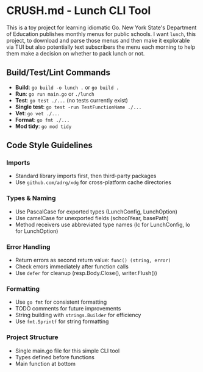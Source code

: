 # CRUSH.md - Lunch CLI Tool

This is a toy project for learning idiomatic Go. New York State's Department of Education publishes monthly menus for public schools. I want `lunch`, this project, to download and parse those menus and then make it explorable via TUI but also potentially text subscribers the menu each morning to help them make a decision on whether to pack lunch or not.

## Build/Test/Lint Commands
- **Build**: `go build -o lunch .` or `go build .`
- **Run**: `go run main.go` or `./lunch`
- **Test**: `go test ./...` (no tests currently exist)
- **Single test**: `go test -run TestFunctionName ./...`
- **Vet**: `go vet ./...`
- **Format**: `go fmt ./...`
- **Mod tidy**: `go mod tidy`

## Code Style Guidelines

### Imports
- Standard library imports first, then third-party packages
- Use `github.com/adrg/xdg` for cross-platform cache directories

### Types & Naming
- Use PascalCase for exported types (LunchConfig, LunchOption)
- Use camelCase for unexported fields (schoolYear, basePath)
- Method receivers use abbreviated type names (lc for LunchConfig, lo for LunchOption)

### Error Handling
- Return errors as second return value: `func() (string, error)`
- Check errors immediately after function calls
- Use `defer` for cleanup (resp.Body.Close(), writer.Flush())

### Formatting
- Use `go fmt` for consistent formatting
- TODO comments for future improvements
- String building with `strings.Builder` for efficiency
- Use `fmt.Sprintf` for string formatting

### Project Structure
- Single main.go file for this simple CLI tool
- Types defined before functions
- Main function at bottom
